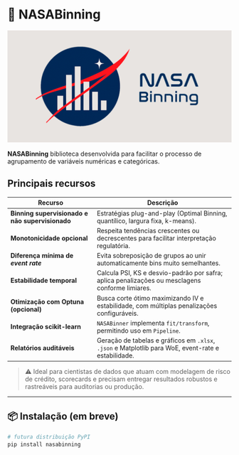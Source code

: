 # 🚀 NASABinning

<p align="center">
  <img src="./imgs/social_preview.png" alt="NASABinning Banner" width="600"/>
</p>

**NASABinning**
biblioteca desenvolvida para facilitar o processo de agrupamento de variáveis numéricas e categóricas.

## Principais recursos

| Recurso | Descrição |
|---------|-----------|
| **Binning supervisionado e não supervisionado** | Estratégias plug-and-play (Optimal Binning, quantílico, largura fixa, k-means). |
| **Monotonicidade opcional** | Respeita tendências crescentes ou decrescentes para facilitar interpretação regulatória. |
| **Diferença mínima de *event rate*** | Evita sobreposição de grupos ao unir automaticamente bins muito semelhantes. |
| **Estabilidade temporal** | Calcula PSI, KS e desvio-padrão por safra; aplica penalizações ou mesclagens conforme limiares. |
| **Otimização com Optuna (opcional)** | Busca corte ótimo maximizando IV e estabilidade, com múltiplas penalizações configuráveis. |
| **Integração scikit-learn** | `NASABinner` implementa `fit/transform`, permitindo uso em `Pipeline`. |
| **Relatórios auditáveis** | Geração de tabelas e gráficos em `.xlsx`, `.json` e Matplotlib para WoE, event-rate e estabilidade. |



> ⚠️ Ideal para cientistas de dados que atuam com modelagem de risco de crédito, scorecards e precisam entregar resultados robustos e rastreáveis para auditorias ou produção.

---



## 📦 Instalação (em breve)

```bash
# futura distribuição PyPI
pip install nasabinning 
